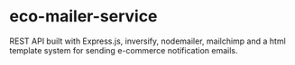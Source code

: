 # eco-mailer-service
REST API built with Express.js, inversify, nodemailer, mailchimp and a html template system for sending e-commerce notification emails.
